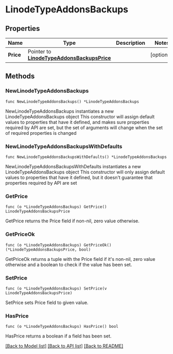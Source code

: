 # LinodeTypeAddonsBackups

## Properties

Name | Type | Description | Notes
------------ | ------------- | ------------- | -------------
**Price** | Pointer to [**LinodeTypeAddonsBackupsPrice**](LinodeTypeAddonsBackupsPrice.md) |  | [optional] 

## Methods

### NewLinodeTypeAddonsBackups

`func NewLinodeTypeAddonsBackups() *LinodeTypeAddonsBackups`

NewLinodeTypeAddonsBackups instantiates a new LinodeTypeAddonsBackups object
This constructor will assign default values to properties that have it defined,
and makes sure properties required by API are set, but the set of arguments
will change when the set of required properties is changed

### NewLinodeTypeAddonsBackupsWithDefaults

`func NewLinodeTypeAddonsBackupsWithDefaults() *LinodeTypeAddonsBackups`

NewLinodeTypeAddonsBackupsWithDefaults instantiates a new LinodeTypeAddonsBackups object
This constructor will only assign default values to properties that have it defined,
but it doesn't guarantee that properties required by API are set

### GetPrice

`func (o *LinodeTypeAddonsBackups) GetPrice() LinodeTypeAddonsBackupsPrice`

GetPrice returns the Price field if non-nil, zero value otherwise.

### GetPriceOk

`func (o *LinodeTypeAddonsBackups) GetPriceOk() (*LinodeTypeAddonsBackupsPrice, bool)`

GetPriceOk returns a tuple with the Price field if it's non-nil, zero value otherwise
and a boolean to check if the value has been set.

### SetPrice

`func (o *LinodeTypeAddonsBackups) SetPrice(v LinodeTypeAddonsBackupsPrice)`

SetPrice sets Price field to given value.

### HasPrice

`func (o *LinodeTypeAddonsBackups) HasPrice() bool`

HasPrice returns a boolean if a field has been set.


[[Back to Model list]](../README.md#documentation-for-models) [[Back to API list]](../README.md#documentation-for-api-endpoints) [[Back to README]](../README.md)


